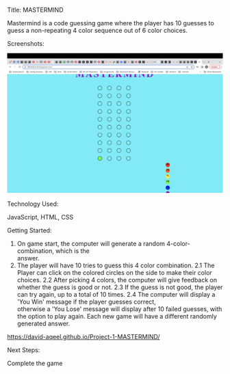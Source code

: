Title: MASTERMIND

Mastermind is a code guessing game where the player has 10 guesses to guess a non-repeating 4 color sequence out of 6 color choices.


Screenshots:

![Gameplay](https://github.com/David-Aqeel/Project-1-MASTERMIND/blob/main/imgs/Screenshot.png)


Technology Used: 

JavaScript, HTML, CSS

Getting Started:

1. On game start, the computer will generate a random 4-color-combination, which is the     
    answer.
2. The player will have 10 tries to guess this 4 color combination.
    2.1 The Player can click on the colored circles on the side to make their color choices.
    2.2 After picking 4 colors, the computer will give feedback on whether the guess is good 
        or not.
    2.3 If the guess is not good, the player can try again, up to a total of 10 times.
    2.4 The computer will display a 'You Win' message if the player guesses correct,    
        otherwise a 'You Lose' message will display after 10 failed guesses, with the option to play again. Each new game will have a different randomly generated answer.

https://david-aqeel.github.io/Project-1-MASTERMIND/

Next Steps: 

Complete the game